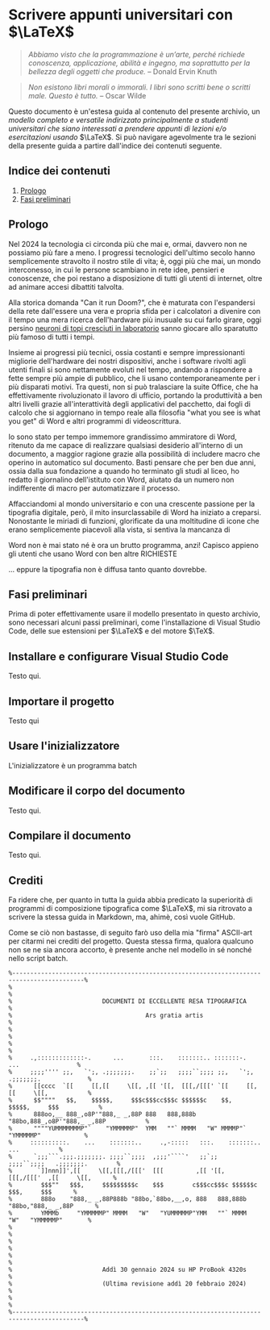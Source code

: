 # Scrivere appunti universitari con $\LaTeX\$

> _Abbiamo visto che la programmazione è un’arte, perché richiede conoscenza, applicazione, abilità e ingegno, ma soprattutto per la bellezza degli oggetti che produce._ – Donald Ervin Knuth

> _Non esistono libri morali o immorali. I libri sono scritti bene o scritti male. Questo è tutto._ – Oscar Wilde

Questo documento è un'estesa guida al contenuto del presente archivio, un _modello completo e versatile indirizzato principalmente a studenti universitari che siano interessati a prendere appunti di lezioni e/o esercitazioni usando_ $\LaTeX\$. Si può navigare agevolmente tra le sezioni della presente guida a partire dall'indice dei contenuti seguente.

## Indice dei contenuti

1. [Prologo](#prologo)
2. [Fasi preliminari](#fasi-preliminari)

## Prologo

Nel 2024 la tecnologia ci circonda più che mai e, ormai, davvero non ne possiamo più fare a meno. I progressi tecnologici dell'ultimo secolo hanno semplicemente stravolto il nostro stile di vita; è, oggi più che mai, un mondo interconesso, in cui le persone scambiano in rete idee, pensieri e conoscenze, che poi restano a disposizione di tutti gli utenti di internet, oltre ad animare accesi dibattiti talvolta.

Alla storica domanda "Can it run Doom?", che è maturata con l'espandersi della rete dall'essere una vera e propria sfida per i calcolatori a divenire con il tempo una mera ricerca dell'hardware più inusuale su cui farlo girare, oggi persino [neuroni di topi cresciuti in laboratorio](https://www.youtube.com/watch?v=bEXefdbQDjw&ab_channel=TheThoughtEmporium) sanno giocare allo sparatutto più famoso di tutti i tempi.

Insieme ai progressi più tecnici, ossia costanti e sempre impressionanti migliorie dell'hardware dei nostri dispositivi, anche i software rivolti agli utenti finali si sono nettamente evoluti nel tempo, andando a rispondere a fette sempre più ampie di pubblico, che li usano contemporaneamente per i più disparati motivi. Tra questi, non si può tralasciare la suite Office, che ha effettivamente rivoluzionato il lavoro di ufficio, portando la produttività a ben altri livelli grazie all'interattività degli applicativi del pacchetto, dai fogli di calcolo che si aggiornano in tempo reale alla filosofia "what you see is what you get" di Word e altri programmi di videoscrittura.

Io sono stato per tempo immemore grandissimo ammiratore di Word, ritenuto da me capace di realizzare qualsiasi desiderio all'interno di un documento, a maggior ragione grazie alla possibilità di includere macro che operino in automatico sul documento. Basti pensare che per ben due anni, ossia dalla sua fondazione a quando ho terminato gli studi al liceo, ho redatto il giornalino dell'istituto con Word, aiutato da un numero non indifferente di macro per automatizzare il processo.

Affacciandomi al mondo universitario e con una crescente passione per la tipografia digitale, però, il mito insurclassabile di Word ha iniziato a creparsi. Nonostante le miriadi di funzioni, glorificate da una moltitudine di icone che erano semplicemente piacevoli alla vista, si sentiva la mancanza di 

Word non è mai stato né è ora un brutto programma, anzi! Capisco appieno gli utenti che usano Word con ben altre RICHIESTE

... eppure la tipografia non è diffusa tanto quanto dovrebbe.

## Fasi preliminari

Prima di poter effettivamente usare il modello presentato in questo archivio, sono necessari alcuni passi preliminari, come l'installazione di Visual Studio Code, delle sue estensioni per $\LaTeX$ e del motore $\TeX\$.

## Installare e configurare Visual Studio Code

Testo qui.

## Importare il progetto

Testo qui

## Usare l'inizializzatore

L'inizializzatore è un programma batch

## Modificare il corpo del documento

Testo qui.

## Compilare il documento

Testo qui.

## Crediti

Fa ridere che, per quanto in tutta la guida abbia predicato la superiorità di programmi di composizione tipografica come $\LaTeX\$, mi sia ritrovato a scrivere la stessa guida in Markdown, ma, ahimè, così vuole GitHub.

Come se ciò non bastasse, di seguito farò uso della mia "firma" ASCII-art per citarmi nei crediti del progetto. Questa stessa firma, qualora qualcuno non se ne sia ancora accorto, è presente anche nel modello in sé nonché nello script batch.

```
%------------------------------------------------------------------------------------------%
%                                                                                          %
%                         DOCUMENTI DI ECCELLENTE RESA TIPOGRAFICA                         %
%                                     Ars gratia artis                                     %
%                                                                                          %
%                                                                                          %
%     .,:::::::::::::-.      ...       :::.    :::::::.. :::::::-.      ...                %
%     ;;;;'''' ;;,   `';, .;;;;;;;.    ;;`;;   ;;;;``;;;; ;;,   `';, .;;;;;;;.             %
%      [[cccc  `[[     [[,[[     \[[, ,[[ '[[,  [[[,/[[[' `[[     [[,[[     \[[,           %
%      $$""""   $$,    $$$$$,     $$$c$$$cc$$$c $$$$$$c    $$,    $$$$$,     $$$           %
%      888oo,__ 888_,o8P'"888,_ _,88P 888   888,888b "88bo,888_,o8P'"888,_ _,88P           %
%      """"YUMMMMMMMP"`    "YMMMMMP"  YMM   ""` MMMM   "W" MMMMP"`    "YMMMMMP"            %
%     ::::::::::.    ...    :::::::..     .,-:::::   :::.    :::::::..       ...           %
%      `;;;```.;;;.;;;;;;;. ;;;;``;;;;  ,;;;'````'   ;;`;;   ;;;;``;;;;   .;;;;;;;.        %
%       `]]nnn]]',[[     \[[,[[[,/[[['  [[[         ,[[ '[[,  [[[,/[[['  ,[[     \[[,      %
%        $$$""   $$$,     $$$$$$$$$c    $$$        c$$$cc$$$c $$$$$$c    $$$,     $$$      %
%        888o    "888,_ _,88P888b "88bo,`88bo,__,o, 888   888,888b "88bo,"888,_ _,88P      %
%        YMMMb     "YMMMMMP" MMMM   "W"   "YUMMMMMP"YMM   ""` MMMM   "W"   "YMMMMMP"       %
%                                                                                          %
%                                                                                          %
%                                                                                          %
%                         Addì 30 gennaio 2024 su HP ProBook 4320s                         %
%                         (Ultima revisione addì 20 febbraio 2024)                         %
%                                                                                          %
%------------------------------------------------------------------------------------------%
```
